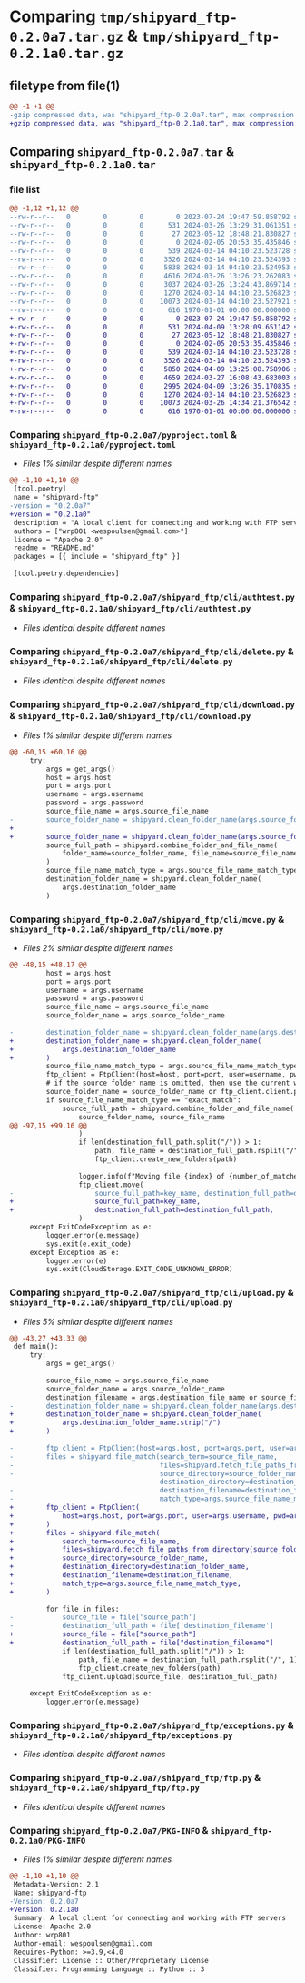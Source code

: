 # Comparing `tmp/shipyard_ftp-0.2.0a7.tar.gz` & `tmp/shipyard_ftp-0.2.1a0.tar.gz`

## filetype from file(1)

```diff
@@ -1 +1 @@
-gzip compressed data, was "shipyard_ftp-0.2.0a7.tar", max compression
+gzip compressed data, was "shipyard_ftp-0.2.1a0.tar", max compression
```

## Comparing `shipyard_ftp-0.2.0a7.tar` & `shipyard_ftp-0.2.1a0.tar`

### file list

```diff
@@ -1,12 +1,12 @@
--rw-r--r--   0        0        0        0 2023-07-24 19:47:59.858792 shipyard_ftp-0.2.0a7/README.md
--rw-r--r--   0        0        0      531 2024-03-26 13:29:31.061351 shipyard_ftp-0.2.0a7/pyproject.toml
--rw-r--r--   0        0        0       27 2023-05-12 18:48:21.830827 shipyard_ftp-0.2.0a7/shipyard_ftp/__init__.py
--rw-r--r--   0        0        0        0 2024-02-05 20:53:35.435846 shipyard_ftp-0.2.0a7/shipyard_ftp/cli/__init__.py
--rw-r--r--   0        0        0      539 2024-03-14 04:10:23.523728 shipyard_ftp-0.2.0a7/shipyard_ftp/cli/authtest.py
--rw-r--r--   0        0        0     3526 2024-03-14 04:10:23.524393 shipyard_ftp-0.2.0a7/shipyard_ftp/cli/delete.py
--rw-r--r--   0        0        0     5838 2024-03-14 04:10:23.524953 shipyard_ftp-0.2.0a7/shipyard_ftp/cli/download.py
--rw-r--r--   0        0        0     4616 2024-03-26 13:26:23.262083 shipyard_ftp-0.2.0a7/shipyard_ftp/cli/move.py
--rw-r--r--   0        0        0     3037 2024-03-26 13:24:43.869714 shipyard_ftp-0.2.0a7/shipyard_ftp/cli/upload.py
--rw-r--r--   0        0        0     1270 2024-03-14 04:10:23.526823 shipyard_ftp-0.2.0a7/shipyard_ftp/exceptions.py
--rw-r--r--   0        0        0    10073 2024-03-14 04:10:23.527921 shipyard_ftp-0.2.0a7/shipyard_ftp/ftp.py
--rw-r--r--   0        0        0      616 1970-01-01 00:00:00.000000 shipyard_ftp-0.2.0a7/PKG-INFO
+-rw-r--r--   0        0        0        0 2023-07-24 19:47:59.858792 shipyard_ftp-0.2.1a0/README.md
+-rw-r--r--   0        0        0      531 2024-04-09 13:28:09.651142 shipyard_ftp-0.2.1a0/pyproject.toml
+-rw-r--r--   0        0        0       27 2023-05-12 18:48:21.830827 shipyard_ftp-0.2.1a0/shipyard_ftp/__init__.py
+-rw-r--r--   0        0        0        0 2024-02-05 20:53:35.435846 shipyard_ftp-0.2.1a0/shipyard_ftp/cli/__init__.py
+-rw-r--r--   0        0        0      539 2024-03-14 04:10:23.523728 shipyard_ftp-0.2.1a0/shipyard_ftp/cli/authtest.py
+-rw-r--r--   0        0        0     3526 2024-03-14 04:10:23.524393 shipyard_ftp-0.2.1a0/shipyard_ftp/cli/delete.py
+-rw-r--r--   0        0        0     5850 2024-04-09 13:25:08.758906 shipyard_ftp-0.2.1a0/shipyard_ftp/cli/download.py
+-rw-r--r--   0        0        0     4659 2024-03-27 16:08:43.683003 shipyard_ftp-0.2.1a0/shipyard_ftp/cli/move.py
+-rw-r--r--   0        0        0     2995 2024-04-09 13:26:35.170835 shipyard_ftp-0.2.1a0/shipyard_ftp/cli/upload.py
+-rw-r--r--   0        0        0     1270 2024-03-14 04:10:23.526823 shipyard_ftp-0.2.1a0/shipyard_ftp/exceptions.py
+-rw-r--r--   0        0        0    10073 2024-03-26 14:34:21.376542 shipyard_ftp-0.2.1a0/shipyard_ftp/ftp.py
+-rw-r--r--   0        0        0      616 1970-01-01 00:00:00.000000 shipyard_ftp-0.2.1a0/PKG-INFO
```

### Comparing `shipyard_ftp-0.2.0a7/pyproject.toml` & `shipyard_ftp-0.2.1a0/pyproject.toml`

 * *Files 1% similar despite different names*

```diff
@@ -1,10 +1,10 @@
 [tool.poetry]
 name = "shipyard-ftp"
-version = "0.2.0a7"
+version = "0.2.1a0"
 description = "A local client for connecting and working with FTP servers"
 authors = ["wrp801 <wespoulsen@gmail.com>"]
 license = "Apache 2.0"
 readme = "README.md"
 packages = [{ include = "shipyard_ftp" }]
 
 [tool.poetry.dependencies]
```

### Comparing `shipyard_ftp-0.2.0a7/shipyard_ftp/cli/authtest.py` & `shipyard_ftp-0.2.1a0/shipyard_ftp/cli/authtest.py`

 * *Files identical despite different names*

### Comparing `shipyard_ftp-0.2.0a7/shipyard_ftp/cli/delete.py` & `shipyard_ftp-0.2.1a0/shipyard_ftp/cli/delete.py`

 * *Files identical despite different names*

### Comparing `shipyard_ftp-0.2.0a7/shipyard_ftp/cli/download.py` & `shipyard_ftp-0.2.1a0/shipyard_ftp/cli/download.py`

 * *Files 1% similar despite different names*

```diff
@@ -60,15 +60,16 @@
     try:
         args = get_args()
         host = args.host
         port = args.port
         username = args.username
         password = args.password
         source_file_name = args.source_file_name
-        source_folder_name = shipyard.clean_folder_name(args.source_folder_name)
+
+        source_folder_name = shipyard.clean_folder_name(args.source_folder_name.strip("/"))
         source_full_path = shipyard.combine_folder_and_file_name(
             folder_name=source_folder_name, file_name=source_file_name
         )
         source_file_name_match_type = args.source_file_name_match_type
         destination_folder_name = shipyard.clean_folder_name(
             args.destination_folder_name
         )
```

### Comparing `shipyard_ftp-0.2.0a7/shipyard_ftp/cli/move.py` & `shipyard_ftp-0.2.1a0/shipyard_ftp/cli/move.py`

 * *Files 2% similar despite different names*

```diff
@@ -48,15 +48,17 @@
         host = args.host
         port = args.port
         username = args.username
         password = args.password
         source_file_name = args.source_file_name
         source_folder_name = args.source_folder_name
 
-        destination_folder_name = shipyard.clean_folder_name(args.destination_folder_name)
+        destination_folder_name = shipyard.clean_folder_name(
+            args.destination_folder_name
+        )
         source_file_name_match_type = args.source_file_name_match_type
         ftp_client = FtpClient(host=host, port=port, user=username, pwd=password)
         # if the source folder name is omitted, then use the current working directory
         source_folder_name = source_folder_name or ftp_client.client.pwd()
         if source_file_name_match_type == "exact_match":
             source_full_path = shipyard.combine_folder_and_file_name(
                 source_folder_name, source_file_name
@@ -97,15 +99,16 @@
                 )
                 if len(destination_full_path.split("/")) > 1:
                     path, file_name = destination_full_path.rsplit("/", 1)
                     ftp_client.create_new_folders(path)
 
                 logger.info(f"Moving file {index} of {number_of_matches}")
                 ftp_client.move(
-                    source_full_path=key_name, destination_full_path=destination_full_path
+                    source_full_path=key_name,
+                    destination_full_path=destination_full_path,
                 )
     except ExitCodeException as e:
         logger.error(e.message)
         sys.exit(e.exit_code)
     except Exception as e:
         logger.error(e)
         sys.exit(CloudStorage.EXIT_CODE_UNKNOWN_ERROR)
```

### Comparing `shipyard_ftp-0.2.0a7/shipyard_ftp/cli/upload.py` & `shipyard_ftp-0.2.1a0/shipyard_ftp/cli/upload.py`

 * *Files 5% similar despite different names*

```diff
@@ -43,27 +43,33 @@
 def main():
     try:
         args = get_args()
 
         source_file_name = args.source_file_name
         source_folder_name = args.source_folder_name
         destination_filename = args.destination_file_name or source_file_name
-        destination_folder_name = shipyard.clean_folder_name(args.destination_folder_name)
+        destination_folder_name = shipyard.clean_folder_name(
+            args.destination_folder_name.strip("/")
+        )
 
-        ftp_client = FtpClient(host=args.host, port=args.port, user=args.username, pwd=args.password)
-        files = shipyard.file_match(search_term=source_file_name,
-                                    files=shipyard.fetch_file_paths_from_directory(source_folder_name),
-                                    source_directory=source_folder_name,
-                                    destination_directory=destination_folder_name,
-                                    destination_filename=destination_filename,
-                                    match_type=args.source_file_name_match_type)
+        ftp_client = FtpClient(
+            host=args.host, port=args.port, user=args.username, pwd=args.password
+        )
+        files = shipyard.file_match(
+            search_term=source_file_name,
+            files=shipyard.fetch_file_paths_from_directory(source_folder_name),
+            source_directory=source_folder_name,
+            destination_directory=destination_folder_name,
+            destination_filename=destination_filename,
+            match_type=args.source_file_name_match_type,
+        )
 
         for file in files:
-            source_file = file['source_path']
-            destination_full_path = file['destination_filename']
+            source_file = file["source_path"]
+            destination_full_path = file["destination_filename"]
             if len(destination_full_path.split("/")) > 1:
                 path, file_name = destination_full_path.rsplit("/", 1)
                 ftp_client.create_new_folders(path)
             ftp_client.upload(source_file, destination_full_path)
 
     except ExitCodeException as e:
         logger.error(e.message)
```

### Comparing `shipyard_ftp-0.2.0a7/shipyard_ftp/exceptions.py` & `shipyard_ftp-0.2.1a0/shipyard_ftp/exceptions.py`

 * *Files identical despite different names*

### Comparing `shipyard_ftp-0.2.0a7/shipyard_ftp/ftp.py` & `shipyard_ftp-0.2.1a0/shipyard_ftp/ftp.py`

 * *Files identical despite different names*

### Comparing `shipyard_ftp-0.2.0a7/PKG-INFO` & `shipyard_ftp-0.2.1a0/PKG-INFO`

 * *Files 1% similar despite different names*

```diff
@@ -1,10 +1,10 @@
 Metadata-Version: 2.1
 Name: shipyard-ftp
-Version: 0.2.0a7
+Version: 0.2.1a0
 Summary: A local client for connecting and working with FTP servers
 License: Apache 2.0
 Author: wrp801
 Author-email: wespoulsen@gmail.com
 Requires-Python: >=3.9,<4.0
 Classifier: License :: Other/Proprietary License
 Classifier: Programming Language :: Python :: 3
```


